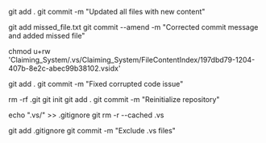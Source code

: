 git add .
git commit -m "Updated all files with new content"

git add missed_file.txt
git commit --amend -m "Corrected commit message and added missed file"

chmod u+rw 'Claiming_System/.vs/Claiming_System/FileContentIndex/197dbd79-1204-407b-8e2c-abec99b38102.vsidx'

git add .
git commit -m "Fixed corrupted code issue"

rm -rf .git
git init
git add .
git commit -m "Reinitialize repository"

echo ".vs/" >> .gitignore
git rm -r --cached .vs

git add .gitignore
git commit -m "Exclude .vs files"


